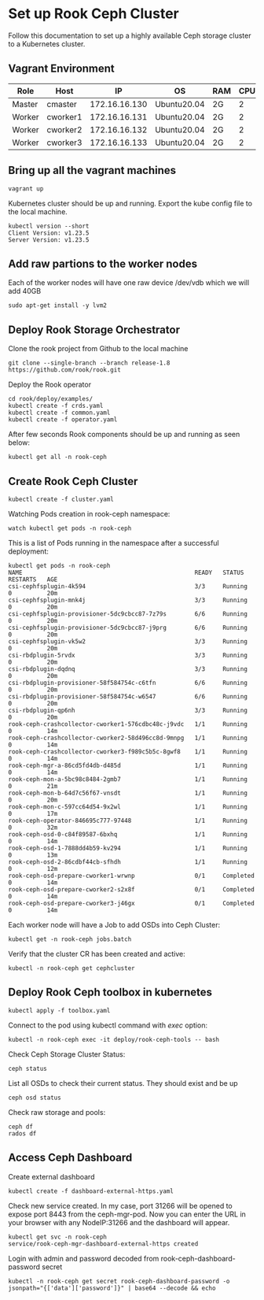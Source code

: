 # Set up Rook Ceph Cluster

Follow this documentation to set up a highly available Ceph storage cluster to a Kubernetes cluster.

## Vagrant Environment

| Role   | Host     | IP            | OS          | RAM  | CPU  |
| ------ | -------- | ------------- | ----------- | ---- | ---- |
| Master | cmaster  | 172.16.16.130 | Ubuntu20.04 | 2G   | 2    |
| Worker | cworker1 | 172.16.16.131 | Ubuntu20.04 | 2G   | 2    |
| Worker | cworker2 | 172.16.16.132 | Ubuntu20.04 | 2G   | 2    |
| Worker | cworker3 | 172.16.16.133 | Ubuntu20.04 | 2G   | 2    |

## Bring up all the vagrant machines

```shell
vagrant up
```

Kubernetes cluster should be up and running.
Export the kube config file to the local machine.

```shell
kubectl version --short
Client Version: v1.23.5
Server Version: v1.23.5
```

## Add raw partions to the worker nodes 

Each of the worker nodes will have one raw device /dev/vdb which we will add 40GB

```shell
sudo apt-get install -y lvm2
```

## Deploy Rook Storage Orchestrator

Clone the rook project from Github to the local machine

```shell
git clone --single-branch --branch release-1.8 https://github.com/rook/rook.git
```

Deploy the Rook operator
```shell
cd rook/deploy/examples/
kubectl create -f crds.yaml
kubectl create -f common.yaml
kubectl create -f operator.yaml
```

After few seconds Rook components should be up and running as seen below:
```shell
kubectl get all -n rook-ceph
```

## Create Rook Ceph Cluster

```shell
kubectl create -f cluster.yaml
```

Watching Pods creation in rook-ceph namespace:
```shell
watch kubectl get pods -n rook-ceph
```

This is a list of Pods running in the namespace after a successful deployment:
```shell
kubectl get pods -n rook-ceph
NAME                                                 READY   STATUS      RESTARTS   AGE
csi-cephfsplugin-4k594                               3/3     Running     0          20m
csi-cephfsplugin-mnk4j                               3/3     Running     0          20m
csi-cephfsplugin-provisioner-5dc9cbcc87-7z79s        6/6     Running     0          20m
csi-cephfsplugin-provisioner-5dc9cbcc87-j9prg        6/6     Running     0          20m
csi-cephfsplugin-vk5w2                               3/3     Running     0          20m
csi-rbdplugin-5rvdx                                  3/3     Running     0          20m
csi-rbdplugin-dqdnq                                  3/3     Running     0          20m
csi-rbdplugin-provisioner-58f584754c-c6tfn           6/6     Running     0          20m
csi-rbdplugin-provisioner-58f584754c-w6547           6/6     Running     0          20m
csi-rbdplugin-qp6nh                                  3/3     Running     0          20m
rook-ceph-crashcollector-cworker1-576cdbc48c-j9vdc   1/1     Running     0          14m
rook-ceph-crashcollector-cworker2-58d496cc8d-9mnpg   1/1     Running     0          14m
rook-ceph-crashcollector-cworker3-f989c5b5c-8gwf8    1/1     Running     0          14m
rook-ceph-mgr-a-86cd5fd4db-d485d                     1/1     Running     0          14m
rook-ceph-mon-a-5bc98c8484-2gmb7                     1/1     Running     0          21m
rook-ceph-mon-b-64d7c56f67-vnsdt                     1/1     Running     0          20m
rook-ceph-mon-c-597cc64d54-9x2wl                     1/1     Running     0          17m
rook-ceph-operator-846695c777-97448                  1/1     Running     0          32m
rook-ceph-osd-0-c84f89587-6bxhq                      1/1     Running     0          14m
rook-ceph-osd-1-7888dd4b59-kv294                     1/1     Running     0          13m
rook-ceph-osd-2-86cdbf44cb-sfhdh                     1/1     Running     0          12m
rook-ceph-osd-prepare-cworker1-wrwnp                 0/1     Completed   0          14m
rook-ceph-osd-prepare-cworker2-s2x8f                 0/1     Completed   0          14m
rook-ceph-osd-prepare-cworker3-j46gx                 0/1     Completed   0          14m
```

Each worker node will have a Job to add OSDs into Ceph Cluster:
```shell
kubectl get -n rook-ceph jobs.batch
```

Verify that the cluster CR has been created and active:
```shell
kubectl -n rook-ceph get cephcluster
```

## Deploy Rook Ceph toolbox in kubernetes

```shell
kubectl apply -f toolbox.yaml
```

Connect to the pod using kubectl command with *exec* option:
```shell
kubectl -n rook-ceph exec -it deploy/rook-ceph-tools -- bash
```

Check Ceph Storage Cluster Status:
```shell
ceph status
```

List all OSDs to check their current status. They should exist and be up
```shell
ceph osd status
```

Check raw storage and pools:
```shell
ceph df
rados df
```

## Access Ceph Dashboard

Create external dashboard

```shell
kubectl create -f dashboard-external-https.yaml
```

Check new service created.
In my case, port 31266 will be opened to expose port 8443 from the ceph-mgr-pod.
Now you can enter the URL in your browser with any NodeIP:31266 and the dashboard will appear.

```shell
kubectl get svc -n rook-ceph
service/rook-ceph-mgr-dashboard-external-https created
```

Login with admin and password decoded from rook-ceph-dashboard-password secret

```shell
kubectl -n rook-ceph get secret rook-ceph-dashboard-password -o jsonpath="{['data']['password']}" | base64 --decode && echo
```